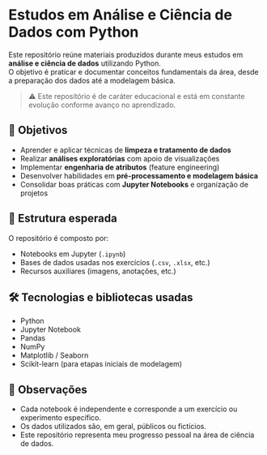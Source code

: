 # Estudos em Análise e Ciência de Dados com Python

Este repositório reúne materiais produzidos durante meus estudos em **análise e ciência de dados** utilizando Python.  
O objetivo é praticar e documentar conceitos fundamentais da área, desde a preparação dos dados até a modelagem básica.

> ⚠️ Este repositório é de caráter educacional e está em constante evolução conforme avanço no aprendizado.

## 🎯 Objetivos

- Aprender e aplicar técnicas de **limpeza e tratamento de dados**
- Realizar **análises exploratórias** com apoio de visualizações
- Implementar **engenharia de atributos** (feature engineering)
- Desenvolver habilidades em **pré-processamento e modelagem básica**
- Consolidar boas práticas com **Jupyter Notebooks** e organização de projetos

## 📁 Estrutura esperada

O repositório é composto por:

- Notebooks em Jupyter (`.ipynb`)
- Bases de dados usadas nos exercícios (`.csv`, `.xlsx`, etc.)
- Recursos auxiliares (imagens, anotações, etc.)

## 🛠️ Tecnologias e bibliotecas usadas

- Python
- Jupyter Notebook
- Pandas
- NumPy
- Matplotlib / Seaborn
- Scikit-learn (para etapas iniciais de modelagem)

## 📌 Observações

- Cada notebook é independente e corresponde a um exercício ou experimento específico.
- Os dados utilizados são, em geral, públicos ou fictícios.
- Este repositório representa meu progresso pessoal na área de ciência de dados.
